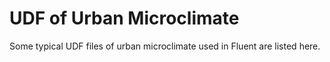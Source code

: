 # UDF of Urban Microclimate
Some typical UDF files of urban microclimate used in Fluent are listed here.
